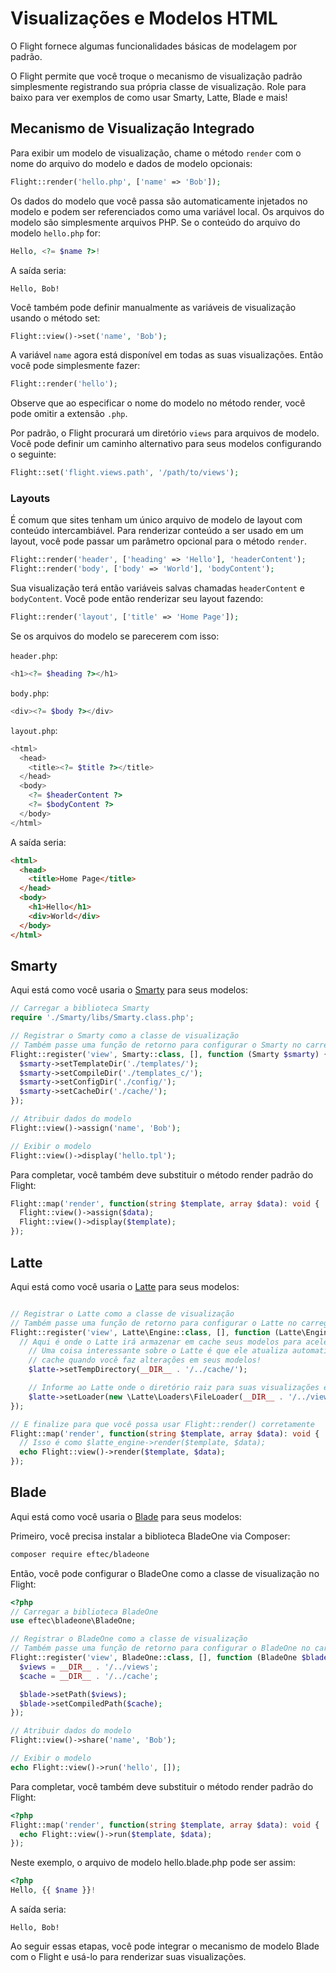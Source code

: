 # Visualizações e Modelos HTML

O Flight fornece algumas funcionalidades básicas de modelagem por padrão.

O Flight permite que você troque o mecanismo de visualização padrão simplesmente registrando sua própria classe de visualização. Role para baixo para ver exemplos de como usar Smarty, Latte, Blade e mais!

## Mecanismo de Visualização Integrado

Para exibir um modelo de visualização, chame o método `render` com o nome do arquivo do modelo e dados de modelo opcionais:

```php
Flight::render('hello.php', ['name' => 'Bob']);
```

Os dados do modelo que você passa são automaticamente injetados no modelo e podem ser referenciados como uma variável local. Os arquivos do modelo são simplesmente arquivos PHP. Se o conteúdo do arquivo do modelo `hello.php` for:

```php
Hello, <?= $name ?>!
```

A saída seria:

```
Hello, Bob!
```

Você também pode definir manualmente as variáveis de visualização usando o método set:

```php
Flight::view()->set('name', 'Bob');
```

A variável `name` agora está disponível em todas as suas visualizações. Então você pode simplesmente fazer:

```php
Flight::render('hello');
```

Observe que ao especificar o nome do modelo no método render, você pode omitir a extensão `.php`.

Por padrão, o Flight procurará um diretório `views` para arquivos de modelo. Você pode definir um caminho alternativo para seus modelos configurando o seguinte:

```php
Flight::set('flight.views.path', '/path/to/views');
```

### Layouts

É comum que sites tenham um único arquivo de modelo de layout com conteúdo intercambiável. Para renderizar conteúdo a ser usado em um layout, você pode passar um parâmetro opcional para o método `render`.

```php
Flight::render('header', ['heading' => 'Hello'], 'headerContent');
Flight::render('body', ['body' => 'World'], 'bodyContent');
```

Sua visualização terá então variáveis salvas chamadas `headerContent` e `bodyContent`. Você pode então renderizar seu layout fazendo:

```php
Flight::render('layout', ['title' => 'Home Page']);
```

Se os arquivos do modelo se parecerem com isso:

`header.php`:

```php
<h1><?= $heading ?></h1>
```

`body.php`:

```php
<div><?= $body ?></div>
```

`layout.php`:

```php
<html>
  <head>
    <title><?= $title ?></title>
  </head>
  <body>
    <?= $headerContent ?>
    <?= $bodyContent ?>
  </body>
</html>
```

A saída seria:
```html
<html>
  <head>
    <title>Home Page</title>
  </head>
  <body>
    <h1>Hello</h1>
    <div>World</div>
  </body>
</html>
```

## Smarty

Aqui está como você usaria o [Smarty](http://www.smarty.net/) para seus modelos:

```php
// Carregar a biblioteca Smarty
require './Smarty/libs/Smarty.class.php';

// Registrar o Smarty como a classe de visualização
// Também passe uma função de retorno para configurar o Smarty no carregamento
Flight::register('view', Smarty::class, [], function (Smarty $smarty) {
  $smarty->setTemplateDir('./templates/');
  $smarty->setCompileDir('./templates_c/');
  $smarty->setConfigDir('./config/');
  $smarty->setCacheDir('./cache/');
});

// Atribuir dados do modelo
Flight::view()->assign('name', 'Bob');

// Exibir o modelo
Flight::view()->display('hello.tpl');
```

Para completar, você também deve substituir o método render padrão do Flight:

```php
Flight::map('render', function(string $template, array $data): void {
  Flight::view()->assign($data);
  Flight::view()->display($template);
});
```

## Latte

Aqui está como você usaria o [Latte](https://latte.nette.org/) para seus modelos:

```php

// Registrar o Latte como a classe de visualização
// Também passe uma função de retorno para configurar o Latte no carregamento
Flight::register('view', Latte\Engine::class, [], function (Latte\Engine $latte) {
  // Aqui é onde o Latte irá armazenar em cache seus modelos para acelerar as coisas
	// Uma coisa interessante sobre o Latte é que ele atualiza automaticamente seu
	// cache quando você faz alterações em seus modelos!
	$latte->setTempDirectory(__DIR__ . '/../cache/');

	// Informe ao Latte onde o diretório raiz para suas visualizações estará.
	$latte->setLoader(new \Latte\Loaders\FileLoader(__DIR__ . '/../views/'));
});

// E finalize para que você possa usar Flight::render() corretamente
Flight::map('render', function(string $template, array $data): void {
  // Isso é como $latte_engine->render($template, $data);
  echo Flight::view()->render($template, $data);
});
```

## Blade

Aqui está como você usaria o [Blade](https://laravel.com/docs/8.x/blade) para seus modelos:

Primeiro, você precisa instalar a biblioteca BladeOne via Composer:

```bash
composer require eftec/bladeone
```

Então, você pode configurar o BladeOne como a classe de visualização no Flight:

```php
<?php
// Carregar a biblioteca BladeOne
use eftec\bladeone\BladeOne;

// Registrar o BladeOne como a classe de visualização
// Também passe uma função de retorno para configurar o BladeOne no carregamento
Flight::register('view', BladeOne::class, [], function (BladeOne $blade) {
  $views = __DIR__ . '/../views';
  $cache = __DIR__ . '/../cache';

  $blade->setPath($views);
  $blade->setCompiledPath($cache);
});

// Atribuir dados do modelo
Flight::view()->share('name', 'Bob');

// Exibir o modelo
echo Flight::view()->run('hello', []);
```

Para completar, você também deve substituir o método render padrão do Flight:

```php
<?php
Flight::map('render', function(string $template, array $data): void {
  echo Flight::view()->run($template, $data);
});
```

Neste exemplo, o arquivo de modelo hello.blade.php pode ser assim:

```php
<?php
Hello, {{ $name }}!
```

A saída seria:

```
Hello, Bob!
```

Ao seguir essas etapas, você pode integrar o mecanismo de modelo Blade com o Flight e usá-lo para renderizar suas visualizações.